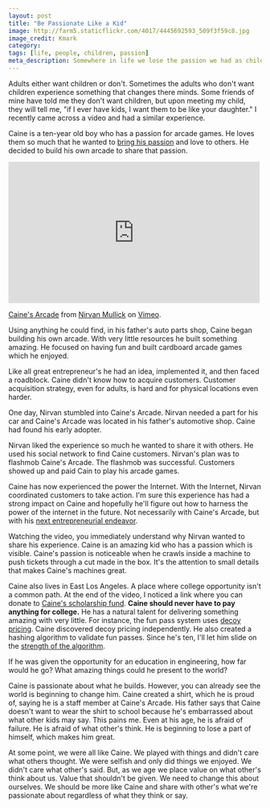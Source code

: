 ```yaml
---
layout: post
title: "Be Passionate Like a Kid"
image: http://farm5.staticflickr.com/4017/4445692593_509f3f59c8.jpg
image_credit: Kmark
category: 
tags: [life, people, children, passion]
meta_description: Somewhere in life we lose the passion we had as children. With Caine's Arcade you can see how you used to see the world.
---
```


Adults either want children or don't. Sometimes the adults who don't want children experience something that changes there minds. Some friends of mine have told me they don't want children, but upon meeting my child, they will tell me, "if I ever have kids, I want them to be like your daughter." I recently came across a video and had a similar experience. 

Caine is a ten-year old boy who has a passion for arcade games. He loves them so much that he wanted to [bring his passion][4] and love to others. He decided to build his own arcade to share that passion.

<iframe src="http://player.vimeo.com/video/40000072" width="500" height="281" frameborder="0" webkitAllowFullScreen mozallowfullscreen allowFullScreen></iframe> <p><a href="http://vimeo.com/40000072">Caine's Arcade</a> from <a href="http://vimeo.com/nirvan">Nirvan Mullick</a> on <a href="http://vimeo.com">Vimeo</a>.</p>

Using anything he could find, in his father's auto parts shop, Caine began building his own arcade. With very little resources he built something amazing. He focused on having fun and built cardboard arcade games which he enjoyed.

Like all great entrepreneur's he had an idea, implemented it, and then faced a roadblock. Caine didn't know how to acquire customers. Customer acquisition strategy, even for adults, is hard and for physical locations even harder. 

One day, Nirvan stumbled into Caine's Arcade. Nirvan needed a part for his car and Caine's Arcade was located in his father's automotive shop. Caine had found his early adopter. 

Nirvan liked the experience so much he wanted to share it with others. He used his social network to find Caine customers. Nirvan's plan was to flashmob Caine's Arcade. The flashmob was successful. Customers showed up and paid Cain to play his arcade games.

Caine has now experienced the power the Internet. With the Internet, Nirvan coordinated customers to take action. I'm sure this experience has had a strong impact on Caine and hopefully he'll figure out how to harness the power of the internet in the future. Not necessarily with Caine's Arcade, but with his [next entrepreneurial endeavor][3].

Watching the video, you immediately understand why Nirvan wanted to share his experience. Caine is an amazing kid who has a passion which is visible. Caine's passion is noticeable when he crawls inside a machine to push tickets through a cut made in the box. It's the attention to small details that makes Caine's machines great.

Caine also lives in East Los Angeles. A place where college opportunity isn't a common path. At the end of the video, I noticed a link where you can donate to [Caine's scholarship fund][5]. __Caine should never have to pay anything for college.__ He has a natural talent for delivering something amazing with very little. For instance, the fun pass system uses [decoy pricing][1]. Caine discovered decoy pricing independently. He also created a hashing algorithm to validate fun passes. Since he's ten, I'll let him slide on the [strength of the algorithm][2].

If he was given the opportunity for an education in engineering, how far would he go? What amazing things could he present to the world?

Caine is passionate about what he builds. However, you can already see the world is beginning to change him. Caine created a shirt, which he is proud of, saying he is a staff member at Caine's Arcade. His father says that Caine doesn't want to wear the shirt to school because he's embarrassed about what other kids may say. This pains me. Even at his age, he is afraid of failure. He is afraid of what other's think. He is beginning to lose a part of himself, which makes him great.

At some point, we were all like Caine. We played with things and didn't care what others thought. We were selfish and only did things we enjoyed. We didn't care what other's said. But, as we age we place value on what other's think about us. Value that shouldn't be given. We need to change this about ourselves. We should be more like Caine and share with other's what we're passionate about regardless of what they think or say.

[1]: /2012/11/how-to-create-decoy-pricing-options/
[2]: /2009/09/insecure-cryptographic-storage/
[3]: /2012/06/failure-is-an-opportunity/
[4]: /2012/09/believing-in-a-crazy-vision/
[5]: http://cainesarcade.com/